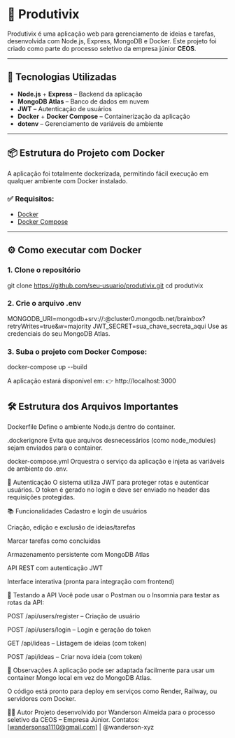 # 🧠 Produtivix

Produtivix é uma aplicação web para gerenciamento de ideias e tarefas, desenvolvida com Node.js, Express, MongoDB e Docker. Este projeto foi criado como parte do processo seletivo da empresa júnior **CEOS**.

---

## 🚀 Tecnologias Utilizadas

- **Node.js** + **Express** – Backend da aplicação
- **MongoDB Atlas** – Banco de dados em nuvem
- **JWT** – Autenticação de usuários
- **Docker** + **Docker Compose** – Containerização da aplicação
- **dotenv** – Gerenciamento de variáveis de ambiente

---

## 📦 Estrutura do Projeto com Docker

A aplicação foi totalmente dockerizada, permitindo fácil execução em qualquer ambiente com Docker instalado.

### ✅ Requisitos:
- [Docker](https://www.docker.com/)
- [Docker Compose](https://docs.docker.com/compose/)

---

## ⚙️ Como executar com Docker

### 1. Clone o repositório


git clone https://github.com/seu-usuario/produtivix.git
cd produtivix

### 2. Crie o arquivo .env

MONGODB_URI=mongodb+srv://<seu-usuario>:<sua-senha>@cluster0.mongodb.net/brainbox?retryWrites=true&w=majority
JWT_SECRET=sua_chave_secreta_aqui
Use as credenciais do seu MongoDB Atlas.

### 3. Suba o projeto com Docker Compose:
docker-compose up --build


A aplicação estará disponível em:
👉 http://localhost:3000



## 🛠️ Estrutura dos Arquivos Importantes

Dockerfile
Define o ambiente Node.js dentro do container.

.dockerignore
Evita que arquivos desnecessários (como node_modules) sejam enviados para o container.

docker-compose.yml
Orquestra o serviço da aplicação e injeta as variáveis de ambiente do .env.

🔐 Autenticação
O sistema utiliza JWT para proteger rotas e autenticar usuários. O token é gerado no login e deve ser enviado no header das requisições protegidas.

📚 Funcionalidades
Cadastro e login de usuários

Criação, edição e exclusão de ideias/tarefas

Marcar tarefas como concluídas

Armazenamento persistente com MongoDB Atlas

API REST com autenticação JWT

Interface interativa (pronta para integração com frontend)

🧪 Testando a API
Você pode usar o Postman ou o Insomnia para testar as rotas da API:

POST /api/users/register – Criação de usuário

POST /api/users/login – Login e geração do token

GET /api/ideas – Listagem de ideias (com token)

POST /api/ideas – Criar nova ideia (com token)



📌 Observações
A aplicação pode ser adaptada facilmente para usar um container Mongo local em vez do MongoDB Atlas.

O código está pronto para deploy em serviços como Render, Railway, ou servidores com Docker.

👨‍💻 Autor
Projeto desenvolvido por Wanderson Almeida para o processo seletivo da CEOS – Empresa Júnior.
Contatos: [wandersonsa1110@gmail.com] | @wanderson-xyz


